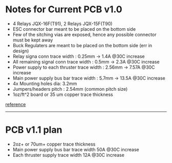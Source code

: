 # Notes for Current PCB v1.0

- 4 Relays JQX-16F(T91), 2 Relays JQX-15F(T90)
- ESC connector bar meant to be placed on the bottom side
- Few of the sitching vias are exposed, hence any possible connector must be kept away
- Buck Regulaters are meant to be placed on the bottom side (err in design)
- Relay signa conn trace width : 0.25mm -> 1.4A @30C increase
- All remaining signal conn trace width : 0.5mm -> 2.3A @30C increase
- Power supply to each thruster trace width : 2.56mm -> 7.57A @30C increase
- Main power supply bus bar trace width : 5.7mm -> 13.5A @30C increase
- 4x Mounting holes dia: 3.2mm
- Jumpers/headers pitch : 2.54mm (common pitch size)
- 1oz/ft^2 board or 35 um copper trace thickness

[reference](https://github.com/nsk126/AUVMEC/tree/master/Hardware/AUVMEC2020)

---

# PCB v1.1 plan 

- 2oz+ or 70um+ copper trace thickness
- Main power supply bus bar trace width 50A @30C increase
- Each thruster supply trace width 12A @30C increase
